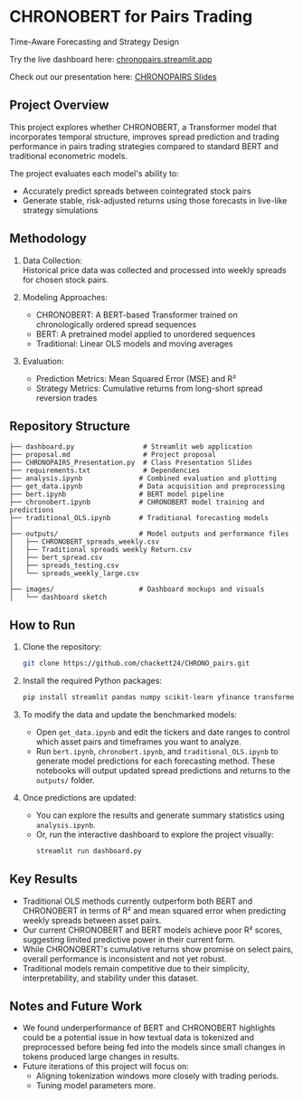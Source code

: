 # CHRONOBERT for Pairs Trading  

Time-Aware Forecasting and Strategy Design

Try the live dashboard here: [chronopairs.streamlit.app](https://chronopairs.streamlit.app)

Check out our presentation here: [CHRONOPAIRS Slides](https://docs.google.com/presentation/d/1_ueSGklRvFMhRAZCGbBZozM9YPDg-Us9kv4X-1G6-tE/edit?usp=sharing)

## Project Overview

This project explores whether CHRONOBERT, a Transformer model that incorporates temporal structure, improves spread prediction and trading performance in pairs trading strategies compared to standard BERT and traditional econometric models.

The project evaluates each model's ability to:
- Accurately predict spreads between cointegrated stock pairs
- Generate stable, risk-adjusted returns using those forecasts in live-like strategy simulations

## Methodology

1. Data Collection:  
   Historical price data was collected and processed into weekly spreads for chosen stock pairs.

2. Modeling Approaches:  
   - CHRONOBERT: A BERT-based Transformer trained on chronologically ordered spread sequences  
   - BERT: A pretrained model applied to unordered sequences  
   - Traditional: Linear OLS models and moving averages

3. Evaluation:  
   - Prediction Metrics: Mean Squared Error (MSE) and R²  
   - Strategy Metrics: Cumulative returns from long-short spread reversion trades

## Repository Structure

```
├── dashboard.py                 # Streamlit web application
├── proposal.md                  # Project proposal
├── CHRONOPAIRS_Presentation.py  # Class Presentation Slides
├── requirements.txt             # Dependencies
├── analysis.ipynb              # Combined evaluation and plotting
├── get_data.ipynb              # Data acquisition and preprocessing
├── bert.ipynb                  # BERT model pipeline
├── chronobert.ipynb            # CHRONOBERT model training and predictions
├── traditional_OLS.ipynb       # Traditional forecasting models
│
├── outputs/                    # Model outputs and performance files
│   ├── CHRONOBERT_spreads_weekly.csv
│   ├── Traditional spreads weekly Return.csv
│   ├── bert_spread.csv
│   ├── spreads_testing.csv
│   └── spreads_weekly_large.csv
│
├── images/                     # Dashboard mockups and visuals
│   └── dashboard sketch
```

## How to Run

1. Clone the repository:
   ```bash
   git clone https://github.com/chackett24/CHRONO_pairs.git
   ```

2. Install the required Python packages:
   ```bash
   pip install streamlit pandas numpy scikit-learn yfinance transformers torch tqdm python-dateutil
   ```

3. To modify the data and update the benchmarked models:

   - Open `get_data.ipynb` and edit the tickers and date ranges to control which asset pairs and timeframes you want to analyze.
   - Run `bert.ipynb`, `chronobert.ipynb`, and `traditional_OLS.ipynb` to generate model predictions for each forecasting method. These notebooks will output updated spread predictions and returns to the `outputs/` folder.

4. Once predictions are updated:

   - You can explore the results and generate summary statistics using `analysis.ipynb`.
   - Or, run the interactive dashboard to explore the project visually:
     ```bash
     streamlit run dashboard.py
     ```


## Key Results

- Traditional OLS methods currently outperform both BERT and CHRONOBERT in terms of R² and mean squared error when predicting weekly spreads between asset pairs.
- Our current CHRONOBERT and BERT models achieve poor R² scores, suggesting limited predictive power in their current form.
- While CHRONOBERT's cumulative returns show promise on select pairs, overall performance is inconsistent and not yet robust.
- Traditional models remain competitive due to their simplicity, interpretability, and stability under this dataset.

## Notes and Future Work

- We found underperformance of BERT and CHRONOBERT highlights could be a potential issue in how textual data is tokenized and preprocessed before being fed into the models since small changes in tokens produced large changes in results.
- Future iterations of this project will focus on:
  - Aligning tokenization windows more closely with trading periods.
  - Tuning model parameters more.
